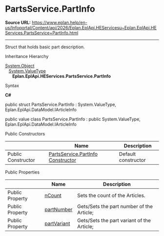 # PartsService.PartInfo

**Source URL:** https://www.eplan.help/en-us/Infoportal/Content/api/2026/Eplan.EplApi.HEServicesu~Eplan.EplApi.HEServices.PartsService+PartInfo.html

---

Struct that holds basic part description.

Inheritance Hierarchy

[System.Object](#)  
   [System.ValueType](#)  
      **Eplan.EplApi.HEServices.PartsService.PartInfo**

Syntax

**C#**



public struct PartsService.PartInfo : System.ValueType, Eplan.EplApi.DataModel.IArticleInfo

public value class PartsService.PartInfo : public System.ValueType, Eplan.EplApi.DataModel.IArticleInfo

Public Constructors

|  | Name | Description |
| --- | --- | --- |
| Public Constructor | [PartsService.PartInfo Constructor](Eplan.EplApi.HEServicesu~Eplan.EplApi.HEServices.PartsService+PartInfo~_ctor.html) | Default constructor |



Public Properties

|  | Name | Description |
| --- | --- | --- |
| Public Property | [nCount](Eplan.EplApi.HEServicesu~Eplan.EplApi.HEServices.PartsService+PartInfo~nCount.html) | Sets the count of the Articles. |
| Public Property | [partNumber](Eplan.EplApi.HEServicesu~Eplan.EplApi.HEServices.PartsService+PartInfo~partNumber.html) | Gets/Sets the part number of the Article; |
| Public Property | [partVariant](Eplan.EplApi.HEServicesu~Eplan.EplApi.HEServices.PartsService+PartInfo~partVariant.html) | Gets/Sets the part variant of the Article; |


